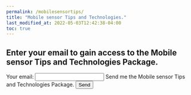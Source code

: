 ```yaml
---
permalink: /mobilesensortips/
title: "Mobile sensor Tips and Technologies."
last_modified_at: 2022-05-03T12:42:38-04:00
toc: true
---
```



## Enter your email to gain access to the Mobile sensor Tips and Technologies Package.

<!-- Other: xknypeoo
App dev: xpzbondw
Scan a zone: xknypero
Robotic software: xwkywzoo
Self driving: xgedpqke
 -->
<form
  action="https://formspree.io/f/xknypero"
  method="POST"
>
  <label>
    Your email:
    <input type="email" name="email">
  </label>
  <label>
    Send me the Mobile sensor Tips and Technologies Package.
    <!-- <textarea name="message"></textarea> -->
  </label>
  <!-- your other form fields go here -->
  <button type="submit">Send</button>
</form>